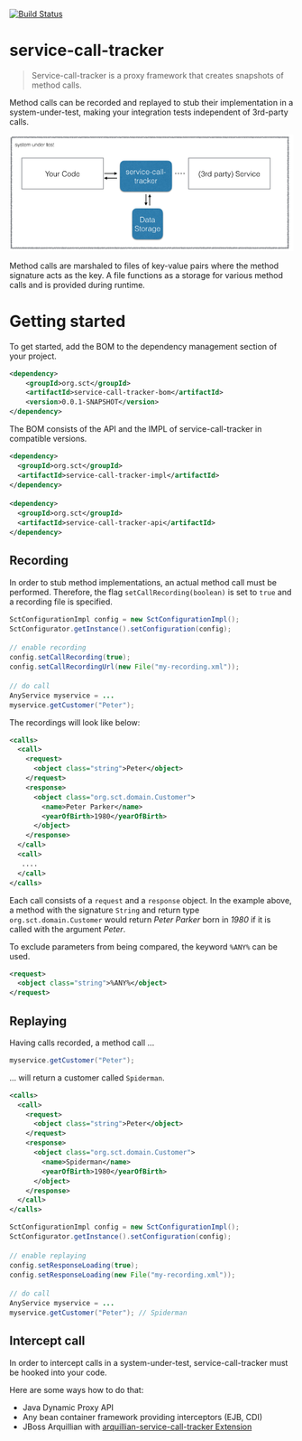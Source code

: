 [![Build Status](https://travis-ci.org/abertschi/service-call-tracker.svg?branch=master)](https://travis-ci.org/abertschi/service-call-tracker)

# service-call-tracker
  
> Service-call-tracker is a proxy framework that creates snapshots of method calls.  
  
  
Method calls can be recorded and replayed to stub their implementation in a system-under-test,
making your integration tests independent of 3rd-party calls.

![](misc/bigpicture.png)


Method calls are marshaled to files of key-value pairs where the method signature acts as the key.
A file functions as a storage for various method calls and is provided during runtime.


# Getting started

To get started, add the BOM to the dependency management section of your project.
```xml
<dependency>
    <groupId>org.sct</groupId>
    <artifactId>service-call-tracker-bom</artifactId>
    <version>0.0.1-SNAPSHOT</version>
</dependency>
```

The BOM consists of the API and the IMPL of service-call-tracker in compatible versions.

```xml
<dependency>
  <groupId>org.sct</groupId>
  <artifactId>service-call-tracker-impl</artifactId>
</dependency>

<dependency>
  <groupId>org.sct</groupId>
  <artifactId>service-call-tracker-api</artifactId>
</dependency>
```

## Recording
In order to stub method implementations, an actual method call must be performed.
Therefore, the flag `setCallRecording(boolean)` is set to `true` and a recording file is specified.

```java
SctConfigurationImpl config = new SctConfigurationImpl();
SctConfigurator.getInstance().setConfiguration(config);

// enable recording
config.setCallRecording(true);
config.setCallRecordingUrl(new File("my-recording.xml"));

// do call
AnyService myservice = ...
myservice.getCustomer("Peter");

```

The recordings will look like below:

```xml
<calls>
  <call>
    <request>
      <object class="string">Peter</object>
    </request>
    <response>
      <object class="org.sct.domain.Customer">
        <name>Peter Parker</name>
        <yearOfBirth>1980</yearOfBirth>
      </object>
    </response>
  </call>
  <call>
   ....
  </call>
</calls>
```

Each call consists of a `request` and a `response` object.
In the example above, a method with the signature `String` and return type `org.sct.domain.Customer`
would return _Peter Parker_ born in _1980_ if it is called with the argument _Peter_.

To exclude parameters from being compared, the keyword `%ANY%` can be used.

```xml
<request>
  <object class="string">%ANY%</object>
</request>
```

## Replaying

Having calls recorded, a method call ...

```java
myservice.getCustomer("Peter");

```
... will return a customer called `Spiderman`.


```xml
<calls>
  <call>
    <request>
      <object class="string">Peter</object>
    </request>
    <response>
      <object class="org.sct.domain.Customer">
        <name>Spiderman</name>
        <yearOfBirth>1980</yearOfBirth>
      </object>
    </response>
  </call>
</calls>
```

```java
SctConfigurationImpl config = new SctConfigurationImpl();
SctConfigurator.getInstance().setConfiguration(config);

// enable replaying
config.setResponseLoading(true);
config.setResponseLoading(new File("my-recording.xml"));

// do call
AnyService myservice = ...
myservice.getCustomer("Peter"); // Spiderman

```

## Intercept call  
In order to intercept calls in a system-under-test, service-call-tracker must be hooked into your code.

Here are some ways how to do that:
- Java Dynamic Proxy API
- Any bean container framework providing interceptors (EJB, CDI)
- JBoss Arquillian with [arquillian-service-call-tracker Extension]()
